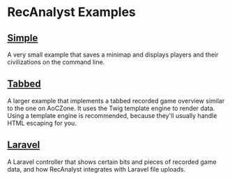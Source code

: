 # RecAnalyst Examples

## [Simple](./simple.php)

A very small example that saves a minimap and displays players and their
civilizations on the command line.

## [Tabbed](./tabbed/)

A larger example that implements a tabbed recorded game overview similar to the
one on AoCZone. It uses the Twig template engine to render data. Using a
template engine is recommended, because they'll usually handle HTML escaping for
you.

## [Laravel](./laravel.php)

A Laravel controller that shows certain bits and pieces of recorded game data,
and how RecAnalyst integrates with Laravel file uploads.
